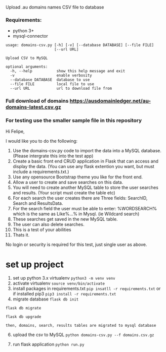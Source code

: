 Upload .au domains names CSV file to database

### Requirements:

* python 3+
* mysql-connector

```
usage: domains-csv.py [-h] [-v] [--database DATABASE] [--file FILE]
                      [--url URL]

Upload CSV to MySQL

optional arguments:
  -h, --help           show this help message and exit
  -v                   enable verbosity
  --database DATABASE  database to use
  --file FILE          local file to use
  --url URL            url to download file from
```
### Full download of domains https://ausdomainledger.net/au-domains-latest.csv.gz
### For testing use the smaller sample file in this repository

Hi Felipe,

I would like you to do the following:

1. Use the domains-csv.py code to import the data into a MySQL database. (Please intergrate this into the test app)
2. Create a basic front end CRUD application in Flask that can access and display the data. (You can use any flask extention you want, but must include a requirements.txt.)
3. Use any opensource Bootstrap theme you like for the front end.
4. Allow a user to create and save searches on this data. 
5. You will need to create another MySQL table to store the user searches and results. (Your script must create the table etc)
6. For each search the user creates there are Three fields: SearchID, Search and ResultsData.  
7. For the search field the user must be able to enter: %WORDSEARCH% which is the same as Like%...% in Mysql. (ie Wildcard search)
8. These searches get saved in the new MySQL table.
9. The user can also delete searches.
10. This is a test of your abilities 
11. Thats it.

No login or security is required for this test, just single user as above.


# set up project
1. set up python 3.x virtualenv
  ```python3 -m venv venv```
3. activate virtualenv
  ```source venv/bin/activate```
4. install packages in requirements.txt
  ```pip insatll -r requirements.txt``` or if installed pip3 ```pip3 install -r requirements.txt```
5. migrate database
  ```flask db init```

  ```flask db migrate```
  
  ```flask db upgrade```
  
    then, domains, search, results tables are migrated to mysql database

6. upload the csv to MySQL
  ```python domains-csv.py --f domains.csv.gz```

7. run flask application
  ```python run.py```

